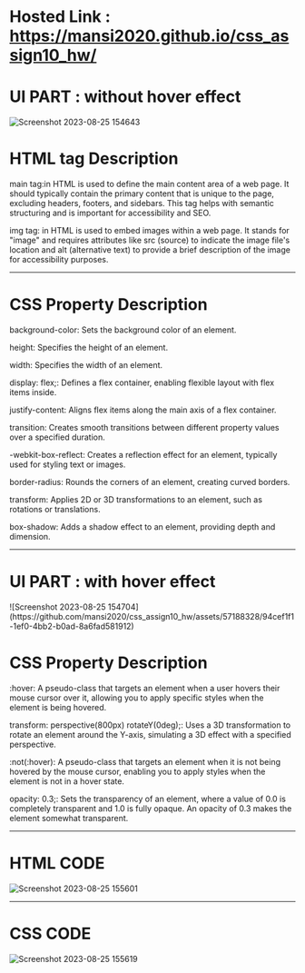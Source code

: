 # Hosted Link : https://mansi2020.github.io/css_assign10_hw/  
# UI PART : without hover effect
![Screenshot 2023-08-25 154643](https://github.com/mansi2020/css_assign10_hw/assets/57188328/993fa4e0-eb19-405a-a547-b02f50653e48)
<h1>HTML tag Description</h1>
main tag:in HTML is used to define the main content area of a web page. It should typically contain the primary content that is unique to the page, excluding headers, footers, and sidebars.   
This tag helps with semantic structuring and is important for accessibility and SEO.  

img tag: in HTML is used to embed images within a web page. It stands for "image" and requires attributes like src (source) to indicate the image file's location and alt (alternative text) to provide a brief description of the image for accessibility purposes. 
<hr>
<h1>CSS Property Description</h1>  

background-color: Sets the background color of an element.  

height: Specifies the height of an element.  

width: Specifies the width of an element.  

display: flex;: Defines a flex container, enabling flexible layout with flex items inside.  

justify-content: Aligns flex items along the main axis of a flex container.  

transition: Creates smooth transitions between different property values over a specified duration.  

-webkit-box-reflect: Creates a reflection effect for an element, typically used for styling text or images.  

border-radius: Rounds the corners of an element, creating curved borders.  

transform: Applies 2D or 3D transformations to an element, such as rotations or translations.  

box-shadow: Adds a shadow effect to an element, providing depth and dimension.   


<hr>

 <h1>UI PART : with hover effect</h1>
 ![Screenshot 2023-08-25 154704](https://github.com/mansi2020/css_assign10_hw/assets/57188328/94cef1f1-1ef0-4bb2-b0ad-8a6fad581912)
 <h1>CSS Property Description</h1>
 :hover: A pseudo-class that targets an element when a user hovers their mouse cursor over it, allowing you to apply specific styles when the element is being hovered.

transform: perspective(800px) rotateY(0deg);: Uses a 3D transformation to rotate an element around the Y-axis, simulating a 3D effect with a specified perspective.

:not(:hover): A pseudo-class that targets an element when it is not being hovered by the mouse cursor, enabling you to apply styles when the element is not in a hover state.

opacity: 0.3;: Sets the transparency of an element, where a value of 0.0 is completely transparent and 1.0 is fully opaque. An opacity of 0.3 makes the element somewhat transparent.
<hr>
<h1>HTML CODE</h1>  

![Screenshot 2023-08-25 155601](https://github.com/mansi2020/css_assign10_hw/assets/57188328/bb00b18a-c628-44e6-99e2-2643f216af3e)

<hr>
<h1>CSS CODE</h1>  

![Screenshot 2023-08-25 155619](https://github.com/mansi2020/css_assign10_hw/assets/57188328/02a6331e-a0b3-448e-89bf-2a22d6324336)
